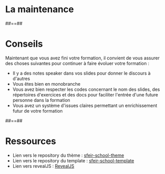 <!-- .slide: class="transition bg-white" -->

# La maintenance

##==##

# Conseils

Maintenant que vous avez fini votre formation, il convient de vous assurer des choses suivantes pour continuer à faire évoluer votre formation :

- Il y a des notes speaker dans vos slides pour donner le discours à d'autres
- Vous êtes bien en monobranche
- Vous avez bien respecter les codes concernant le nom des slides, des répertoires d'exercices et des docs pour faciliter l'entrée d'une future personne dans la formation
- Vous avez un système d'issues claires permettant un enrichissement futur de votre formation

##==##

# Ressources

- Lien vers le repository du thème : [sfeir-school-theme](https://github.com/sfeir-open-source/sfeir-school-theme)
- Lien vers le repository du template : [sfeir-school-template](https://github.com/sfeir-open-source/sfeir-school-template)
- Lien vers revealJS : [RevealJS](https://revealjs.com/)

